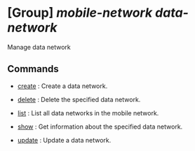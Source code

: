 # [Group] _mobile-network data-network_

Manage data network

## Commands

- [create](/Commands/mobile-network/data-network/_create.md)
: Create a data network.

- [delete](/Commands/mobile-network/data-network/_delete.md)
: Delete the specified data network.

- [list](/Commands/mobile-network/data-network/_list.md)
: List all data networks in the mobile network.

- [show](/Commands/mobile-network/data-network/_show.md)
: Get information about the specified data network.

- [update](/Commands/mobile-network/data-network/_update.md)
: Update a data network.
